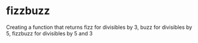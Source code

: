 # fizzbuzz
Creating a function that returns fizz for divisibles by 3, buzz for divisibles by 5, fizzbuzz for divisibles by 5 and 3
